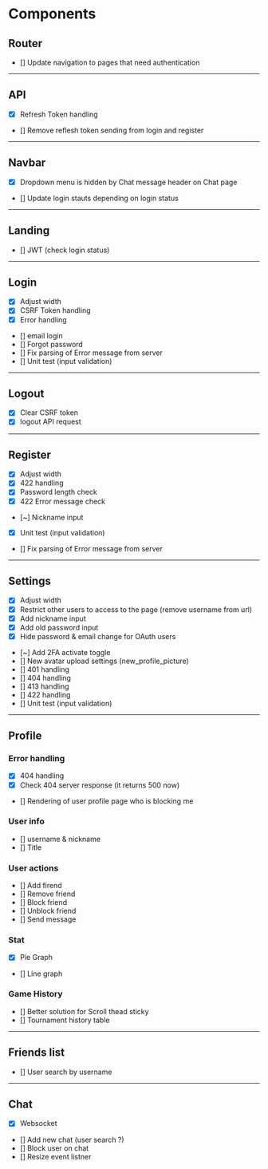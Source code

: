 # Components

## Router
- [] Update navigation to pages that need authentication

---------------------------------------------------------------------

## API
- [X] Refresh Token handling
- [] Remove reflesh token sending from login and register

---------------------------------------------------------------------

## Navbar
- [X] Dropdown menu is hidden by Chat message header on Chat page
- [] Update login stauts depending on login status

---------------------------------------------------------------------

## Landing
- [] JWT (check login status)

---------------------------------------------------------------------

## Login
- [X] Adjust width
- [x] CSRF Token handling
- [x] Error handling
- [] email login
- [] Forgot password
- [] Fix parsing of Error message from server
- [] Unit test (input validation)

---------------------------------------------------------------------

## Logout
- [x] Clear CSRF token
- [x] logout API request

---------------------------------------------------------------------

## Register
- [X] Adjust width
- [x] 422 handling
- [x] Password length check
- [x] 422 Error message check
- [~] Nickname input
- [x] Unit test (input validation)
- [] Fix parsing of Error message from server

---------------------------------------------------------------------

## Settings
- [X] Adjust width
- [X] Restrict other users to access to the page (remove username from url)
- [X] Add nickname input
- [X] Add old password input
- [X] Hide password & email change for OAuth users
- [~] Add 2FA activate toggle
- [] New avatar upload settings (new_profile_picture)
- [] 401 handling
- [] 404 handling
- [] 413 handling
- [] 422 handling
- [] Unit test (input validation)

---------------------------------------------------------------------

## Profile

### Error handling
- [x] 404 handling
- [x] Check 404 server response (it returns 500 now)
- [] Rendering of user profile page who is blocking me

### User info
- [] username & nickname
- [] Title

### User actions
- [] Add firend
- [] Remove friend
- [] Block friend
- [] Unblock friend
- [] Send message

### Stat
- [x] Pie Graph
- [] Line graph

### Game History
- [] Better solution for Scroll thead sticky
- [] Tournament history table

---------------------------------------------------------------------

## Friends list
- [] User search by username

---------------------------------------------------------------------

## Chat

- [x] Websocket
- [] Add new chat (user search ?)
- [] Block user on chat
- [] Resize event listner
